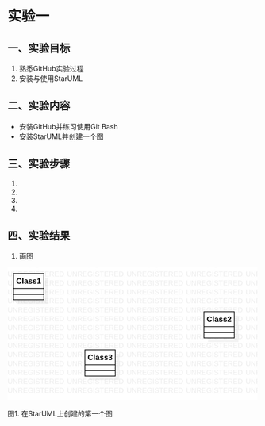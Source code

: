 # 实验一

## 一、实验目标

1. 熟悉GitHub实验过程
2. 安装与使用StarUML

## 二、实验内容

- 安装GitHub并练习使用Git Bash
- 安装StarUML并创建一个图

## 三、实验步骤

1. 
2. 
3. 
4. 

## 四、实验结果

1. 画图

![第一个UML图](./model1.jpg)

图1. 在StarUML上创建的第一个图
